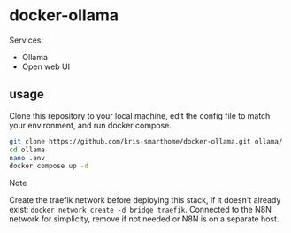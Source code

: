 # docker-ollama

Services:
- Ollama
- Open web UI

## usage
Clone this repository to your local machine, edit the config file to match your environment, and run docker compose.

```bash
git clone https://github.com/kris-smarthome/docker-ollama.git ollama/
cd ollama
nano .env
docker compose up -d
```

> [!NOTE]
> Create the traefik network before deploying this stack, if it doesn't already exist: `docker network create -d bridge traefik`. 
> Connected to the N8N network for simplicity, remove if not needed or N8N is on a separate host.